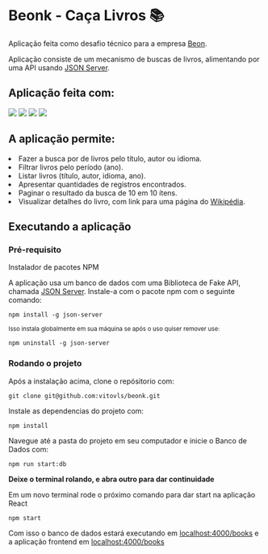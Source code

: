 <h1>Beonk - Caça Livros 📚</h1>

<p> Aplicação feita como desafio técnico para a empresa <a href="https://www.beon.com.br/">Beon</a>.
<p>Aplicação consiste de um mecanismo de buscas de livros, alimentando por uma API usando <a href="https://www.npmjs.com/package/json-server">JSON Server</a>.</p>

<h2>Aplicação feita com:</h2>

<img src="https://img.shields.io/badge/React-20232A?style=for-the-badge&logo=react&logoColor=61DAFB" />
<img src="https://img.shields.io/badge/TypeScript-007ACC?style=for-the-badge&logo=typescript&logoColor=white" />
<img src="https://img.shields.io/badge/Sass-CC6699?style=for-the-badge&logo=sass&logoColor=white"/>

<img src="https://user-images.githubusercontent.com/85770164/174953932-150211d1-ed60-4671-b454-4dd1b4e15bd4.png"/>

<h2>A aplicação permite:</h2>

<li>Fazer a busca por de livros pelo título, autor ou idioma.</li>
<li>Filtrar livros pelo período (ano).</li>
<li>Listar livros (título, autor, idioma, ano).</li>
<li>Apresentar quantidades de registros encontrados.</li>
<li>Paginar o resultado da busca de 10 em 10 ítens.</li>
<li>Visualizar detalhes do livro, com link para uma página do <a href="https://www.wikipedia.com">Wikipédia</a>.</li>

<h2>Executando a aplicação</h2>

<h3>Pré-requisito</h3>

<p>Instalador de pacotes NPM</p>

<p>A aplicação usa um banco de dados com uma Biblioteca de Fake API, chamada <a href="https://www.npmjs.com/package/json-server">JSON Server</a>. 
Instale-a com o pacote npm com o seguinte comando:</p>

```
npm install -g json-server
```

<sup>Isso instala globalmente em sua máquina se após o uso quiser remover use:

```
npm uninstall -g json-server
```
</sup>

<h3>Rodando o projeto</h3>

<p>Após a instalação acima, clone o repósitorio com:</p>

```
git clone git@github.com:vitovls/beonk.git
```

<p>Instale as dependencias do projeto com:</p>

```
npm install
```

Navegue até a pasta do projeto em seu computador e inicie o Banco de Dados com:

```
npm run start:db
```

<strong>Deixe o terminal rolando, e abra outro para dar continuidade</strong>

<p>Em um novo terminal rode o próximo comando para dar start na aplicação React</p>

```
npm start
```

<p>Com isso o banco de dados estará executando em <a href="http://localhost:4000/books">localhost:4000/books</a> e a aplicação frontend em <a href="http://localhost:3000/">localhost:4000/books</a>
